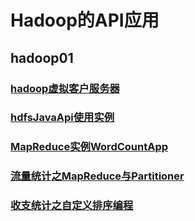# Hadoop的API应用

## hadoop01

### [hadoop虚拟客户服务器](https://github.com/sunnyandgood/BigData/blob/master/Hadoop%E7%9A%84API%E5%BA%94%E7%94%A8/hadoop01/hadoop%E8%99%9A%E6%8B%9F%E5%AE%A2%E6%88%B7%E6%9C%8D%E5%8A%A1%E7%AB%AF.md)
### [hdfsJavaApi使用实例](https://github.com/sunnyandgood/BigData/blob/master/Hadoop%E7%9A%84API%E5%BA%94%E7%94%A8/hadoop01/hdfsJavaApi%E4%BD%BF%E7%94%A8%E5%AE%9E%E4%BE%8B.md)
### [MapReduce实例WordCountApp](https://github.com/sunnyandgood/BigData/blob/master/Hadoop%E7%9A%84API%E5%BA%94%E7%94%A8/hadoop01/MapReduce%E5%AE%9E%E4%BE%8BWordCountApp.md)
### [流量统计之MapReduce与Partitioner](https://github.com/sunnyandgood/BigData/blob/master/Hadoop%E7%9A%84API%E5%BA%94%E7%94%A8/hadoop01/%E6%B5%81%E9%87%8F%E7%BB%9F%E8%AE%A1%E4%B9%8BMapReduce%E4%B8%8EPartitioner.md)
### [收支统计之自定义排序编程](https://github.com/sunnyandgood/BigData/blob/master/Hadoop%E7%9A%84API%E5%BA%94%E7%94%A8/hadoop01/%E6%94%B6%E6%94%AF%E7%BB%9F%E8%AE%A1%E4%B9%8B%E8%87%AA%E5%AE%9A%E4%B9%89%E6%8E%92%E5%BA%8F%E7%BC%96%E7%A8%8B.md)
